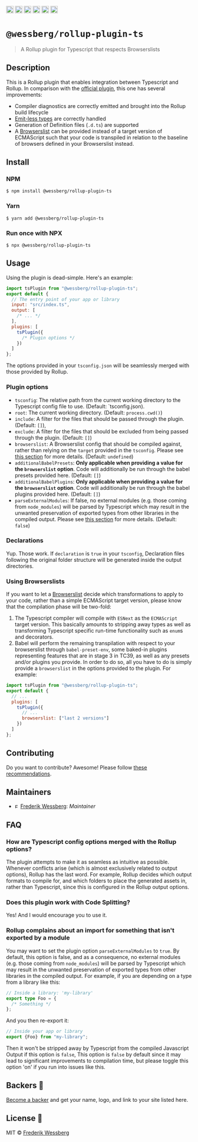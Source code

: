 <a href="https://npmcharts.com/compare/@wessberg/rollup-plugin-ts?minimal=true"><img alt="Downloads per month" src="https://img.shields.io/npm/dm/%40wessberg%2Frollup-plugin-ts.svg" height="20"></img></a>
<a href="https://david-dm.org/wessberg/rollup-plugin-ts"><img alt="Dependencies" src="https://img.shields.io/david/wessberg/rollup-plugin-ts.svg" height="20"></img></a>
<a href="https://www.npmjs.com/package/@wessberg/rollup-plugin-ts"><img alt="NPM Version" src="https://badge.fury.io/js/%40wessberg%2Frollup-plugin-ts.svg" height="20"></img></a>
<a href="https://github.com/wessberg/rollup-plugin-ts/graphs/contributors"><img alt="Contributors" src="https://img.shields.io/github/contributors/wessberg%2Frollup-plugin-ts.svg" height="20"></img></a>
<a href="https://opensource.org/licenses/MIT"><img alt="MIT License" src="https://img.shields.io/badge/License-MIT-yellow.svg" height="20"></img></a>
<a href="https://www.patreon.com/bePatron?u=11315442"><img alt="Support on Patreon" src="https://c5.patreon.com/external/logo/become_a_patron_button@2x.png" height="20"></img></a>

# `@wessberg/rollup-plugin-ts`

> A Rollup plugin for Typescript that respects Browserslists

## Description

This is a Rollup plugin that enables integration between Typescript and Rollup.
In comparison with the [official plugin](https://github.com/rollup/rollup-plugin-typescript), this one has several improvements:

- Compiler diagnostics are correctly emitted and brought into the Rollup build lifecycle
- [Emit-less types](https://github.com/rollup/rollup-plugin-typescript/issues/28) are correctly handled
- Generation of Definition files (`.d.ts`) are supported
- A [Browserslist](https://github.com/browserslist/browserslist) can be provided instead of a target version of ECMAScript such that your code is transpiled in relation to the baseline of browsers defined in your Browserslist instead.

## Install

### NPM

```
$ npm install @wessberg/rollup-plugin-ts
```

### Yarn

```
$ yarn add @wessberg/rollup-plugin-ts
```

### Run once with NPX

```
$ npx @wessberg/rollup-plugin-ts
```

## Usage

Using the plugin is dead-simple. Here's an example:

```javascript
import tsPlugin from "@wessberg/rollup-plugin-ts";
export default {
  // The entry point of your app or library
  input: "src/index.ts",
  output: [
    /* ... */
  ],
  plugins: [
    tsPlugin({
      /* Plugin options */
    })
  ]
};
```

The options provided in your `tsconfig.json` will be seamlessly merged with those provided by Rollup.

### Plugin options

- `tsconfig`: The relative path from the current working directory to the Typescript config file to use. (Default: `tsconfig.json).
- `root`: The current working directory. (Default: `process.cwd()`)
- `include`: A filter for the files that should be passed through the plugin. (Default: `[]`),
- `exclude`: A filter for the files that should be excluded from being passed through the plugin. (Default: `[]`)
- `browserslist`: A Browserslist config that should be compiled against, rather than relying on the `target` provided in the `tsconfig`. Please see [this section](#using-browserslists) for more details. (Default: `undefined`)
- `additionalBabelPresets`: **Only applicable when providing a value for the `browserslist` option**. Code will additionally be run through the babel presets provided here. (Default: `[]`)
- `additionalBabelPlugins`: **Only applicable when providing a value for the `browserslist` option**. Code will additionally be run through the babel plugins provided here. (Default: `[]`)
- `parseExternalModules`: If false, no external modules (e.g. those coming from `node_modules`) will be parsed by Typescript which may result in the unwanted preservation of exported types from other libraries in the compiled output. Please see [this section](#rollup-complains-about-an-import-for-something-that-isnt-exported-by-a-module) for more details. (Default: `false`)

### Declarations

Yup. Those work. If `declaration` is `true` in your `tsconfig`, Declaration files following the original folder structure will be generated inside the output directories.

### Using Browserslists

If you want to let a [Browserslist](https://github.com/browserslist/browserslist) decide which transformations to apply to your code, rather than a simple ECMAScript target version,
please know that the compilation phase will be two-fold:

1. The Typescript compiler will compile with `ESNext` as the `ECMAScript` target version. This basically amounts to stripping away types as well as transforming Typescript specific run-time functionality such as `enum`s and decorators.
2. Babel will perform the remaining transpilation with respect to your browserslist through `babel-preset-env`, some baked-in plugins representing features that are in stage 3 in TC39, as well as any presets and/or plugins you provide.
   In order to do so, all you have to do is simply provide a `browserslist` in the options provided to the plugin. For example:

```javascript
import tsPlugin from "@wessberg/rollup-plugin-ts";
export default {
  // ...
  plugins: [
    tsPlugin({
      // ...
      browserslist: ["last 2 versions"]
    })
  ]
};
```

## Contributing

Do you want to contribute? Awesome! Please follow [these recommendations](./CONTRIBUTING.md).

## Maintainers

- <a href="https://github.com/wessberg"><img alt="Frederik Wessberg" src="https://avatars2.githubusercontent.com/u/20454213?s=460&v=4" height="11"></img></a> [Frederik Wessberg](https://github.com/wessberg): _Maintainer_

## FAQ

### How are Typescript config options merged with the Rollup options?

The plugin attempts to make it as seamless as intuitive as possible. Whenever conflicts arise (which is almost exclusively related to output options), Rollup has the last word.
For example, Rollup decides which output formats to compile for, and which folders to place the generated assets in, rather than Typescript, since this is configured in the Rollup
output options.

### Does this plugin work with Code Splitting?

Yes! And I would encourage you to use it.

### Rollup complains about an import for something that isn't exported by a module

You may want to set the plugin option `parseExternalModules` to `true`.
By default, this option is false, and as a consequence, no external modules (e.g. those coming from `node_modules`) will be parsed by Typescript which may result in the unwanted preservation of exported types from other libraries in the compiled output.
For example, if you are depending on a type from a library like this:

```typescript
// Inside a library: 'my-library'
export type Foo = {
  /* Something */
};
```

And you then re-export it:

```typescript
// Inside your app or library
export {Foo} from "my-library";
```

Then it won't be stripped away by Typescript from the compiled Javascript Output if this option is `false`,
This option is `false` by default since it may lead to significant improvements to compilation time, but please toggle this option 'on' if you run into issues like this.

## Backers 🏅

[Become a backer](https://www.patreon.com/bePatron?u=11315442) and get your name, logo, and link to your site listed here.

## License 📄

MIT © [Frederik Wessberg](https://github.com/wessberg)
